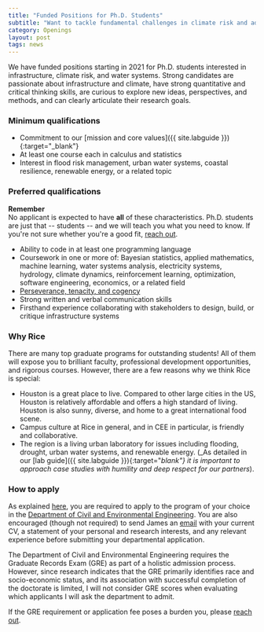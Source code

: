 ```yaml
---
title: "Funded Positions for Ph.D. Students"
subtitle: "Want to tackle fundamental challenges in climate risk and adaptive infrastructure?"
category: Openings
layout: post
tags: news
---
```


We have funded positions starting in 2021 for Ph.D. students interested in infrastructure, climate risk, and water systems.
Strong candidates are passionate about infrastructure and climate, have strong quantitative and critical thinking skills, are curious to explore new ideas, perspectives, and methods, and can clearly articulate their research goals.

### Minimum qualifications

* Commitment to our [mission and core values]({{ site.labguide }}){:target="_blank"}
* At least one course each in calculus and statistics
* Interest in flood risk management, urban water systems, coastal resilience, renewable energy, or a related topic

### Preferred qualifications

<div class="panel panel-default">
    <div class="panel-heading"><strong>Remember</strong></div>
    <div class="panel-body">
        No applicant is expected to have <strong>all</strong> of these characteristics.
        Ph.D. students are just that -- students -- and we will teach you what you need to know.
        If you're not sure whether you're a good fit, <a href="/contact">reach out</a>.
    </div>
</div>

* Ability to code in at least one programming language
* Coursework in one or more of: Bayesian statistics, applied mathematics, machine learning, water systems analysis, electricity systems, hydrology, climate dynamics, reinforcement learning, optimization, software engineering, economics, or a related field
* [Perseverance, tenacity, and cogency](http://matt.might.net/articles/successful-phd-students/)
* Strong written and verbal communication skills
* Firsthand experience collaborating with stakeholders to design, build, or critique infrastructure systems

### Why Rice

There are many top graduate programs for outstanding students!
All of them will expose you to brilliant faculty, professional development opportunities, and rigorous courses.
However, there are a few reasons why we think Rice is special:

* Houston is a great place to live. Compared to other large cities in the US, Houston is relatively affordable and offers a high standard of living. Houston is also sunny, diverse, and home to a great international food scene.
* Campus culture at Rice in general, and in CEE in particular, is friendly and collaborative.
* The region is a living urban laboratory for issues including flooding, drought, urban water systems, and renewable energy.
(_As detailed in our [lab guide]({{ site.labguide }}){:target="_blank"} it is important to approach case studies with humility and deep respect for our partners_).

### How to apply

As explained [here](/join-the-lab), you are required to apply to the program of your choice in the [Department of Civil and Environmental Engineering](https://cee.rice.edu/graduate-program/).
You are also encouraged (though not required) to send James an [email](/contact) with your current CV, a statement of your personal and research interests, and any relevant experience before submitting your departmental application.

The Department of Civil and Environmental Engineering requires the Graduate Records Exam (GRE) as part of a holistic admission process.
However, since research indicates that the GRE primarily identifies race and socio-economic status, and its association with successful completion of the doctorate is limited, I will not consider GRE scores when evaluating which applicants I will ask the department to admit.

If the GRE requirement or application fee poses a burden you, please [reach out](/contact).

